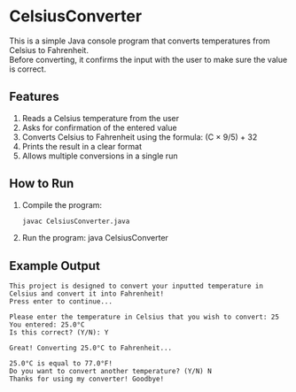 # CelsiusConverter

This is a simple Java console program that converts temperatures from Celsius to Fahrenheit.  
Before converting, it confirms the input with the user to make sure the value is correct.

## Features
1. Reads a Celsius temperature from the user  
2. Asks for confirmation of the entered value  
3. Converts Celsius to Fahrenheit using the formula: (C × 9/5) + 32  
4. Prints the result in a clear format  
5. Allows multiple conversions in a single run  

## How to Run
1. Compile the program:
   ```bash
   javac CelsiusConverter.java

2. Run the program:
   java CelsiusConverter
 
## Example Output

```Hello! Welcome to the Celsius To Fahrenheit Converter
This project is designed to convert your inputted temperature in Celsius and convert it into Fahrenheit!
Press enter to continue...

Please enter the temperature in Celsius that you wish to convert: 25
You entered: 25.0°C
Is this correct? (Y/N): Y

Great! Converting 25.0°C to Fahrenheit...

25.0°C is equal to 77.0°F!
Do you want to convert another temperature? (Y/N) N
Thanks for using my converter! Goodbye!



